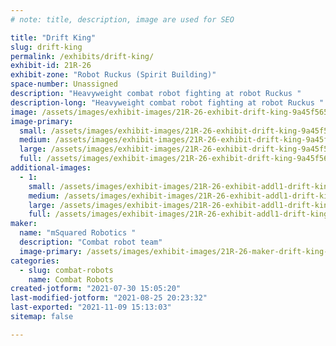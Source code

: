 ```yaml
---
# note: title, description, image are used for SEO

title: "Drift King"
slug: drift-king
permalink: /exhibits/drift-king/
exhibit-id: 21R-26
exhibit-zone: "Robot Ruckus (Spirit Building)"
space-number: Unassigned
description: "Heavyweight combat robot fighting at robot Ruckus "
description-long: "Heavyweight combat robot fighting at robot Ruckus "
image: /assets/images/exhibit-images/21R-26-exhibit-drift-king-9a45f565-68ee-4e97-bdf6-2c1cfb41f43d-large.jpeg
image-primary: 
  small: /assets/images/exhibit-images/21R-26-exhibit-drift-king-9a45f565-68ee-4e97-bdf6-2c1cfb41f43d-small.jpeg
  medium: /assets/images/exhibit-images/21R-26-exhibit-drift-king-9a45f565-68ee-4e97-bdf6-2c1cfb41f43d-medium.jpeg
  large: /assets/images/exhibit-images/21R-26-exhibit-drift-king-9a45f565-68ee-4e97-bdf6-2c1cfb41f43d-large.jpeg
  full: /assets/images/exhibit-images/21R-26-exhibit-drift-king-9a45f565-68ee-4e97-bdf6-2c1cfb41f43d-full.jpeg
additional-images: 
  - 1:
    small: /assets/images/exhibit-images/21R-26-exhibit-addl1-drift-king-9399eb7e-7294-4e75-8641-a50229ca9fdd-small.jpeg
    medium: /assets/images/exhibit-images/21R-26-exhibit-addl1-drift-king-9399eb7e-7294-4e75-8641-a50229ca9fdd-medium.jpeg
    large: /assets/images/exhibit-images/21R-26-exhibit-addl1-drift-king-9399eb7e-7294-4e75-8641-a50229ca9fdd-large.jpeg
    full: /assets/images/exhibit-images/21R-26-exhibit-addl1-drift-king-9399eb7e-7294-4e75-8641-a50229ca9fdd-full.jpeg
maker: 
  name: "mSquared Robotics "
  description: "Combat robot team"
  image-primary: /assets/images/exhibit-images/21R-26-maker-drift-king-6641ac70-a15b-4139-b0a1-ac50aa409d68-medium.jpeg
categories: 
  - slug: combat-robots
    name: Combat Robots
created-jotform: "2021-07-30 15:05:20"
last-modified-jotform: "2021-08-25 20:23:32"
last-exported: "2021-11-09 15:13:03"
sitemap: false

---
```

